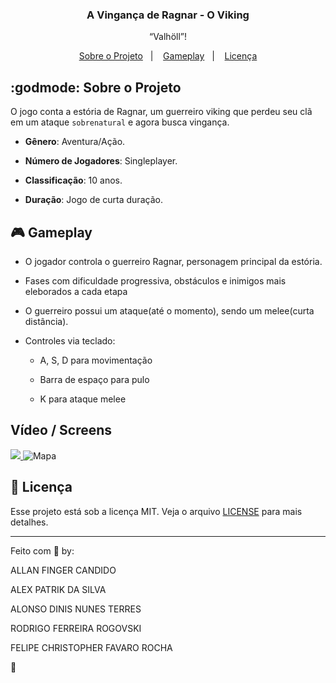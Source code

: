 <h3 align="center">
  A Vingança de Ragnar - O Viking
</h3>

<p align="center">“Valhöll”!</blockquote>

<p align="center">
  <a href="#godmode-sobre-o-projeto">Sobre o Projeto</a>&nbsp;&nbsp;&nbsp;|&nbsp;&nbsp;&nbsp;
  <a href="#videogame-gameplay">Gameplay</a>&nbsp;&nbsp;&nbsp;|&nbsp;&nbsp;&nbsp;
  <a href="#memo-licença">Licença</a>
</p>

## :godmode: Sobre o Projeto

O jogo conta a estória de Ragnar, um guerreiro viking que perdeu seu clã em um ataque `sobrenatural` e agora busca vingança.

- **Gênero**: Aventura/Ação.

- **Número de Jogadores**: Singleplayer.

- **Classificação**: 10 anos.

- **Duração**: Jogo de curta duração.

## :video_game: Gameplay

- O jogador controla o guerreiro Ragnar, personagem principal da estória.

- Fases com dificuldade progressiva, obstáculos e inimigos mais eleborados a cada etapa

- O guerreiro possui um ataque(até o momento), sendo um melee(curta distância).

- Controles via teclado:

    - A, S, D para movimentação

    - Barra de espaço para pulo

    - K para ataque melee

## Vídeo / Screens

<a href="https://youtu.be/lWAscIjrTKc" target="_blank" align="center">
  <img src="https://user-images.githubusercontent.com/10521603/93735478-fadcae00-fbaa-11ea-938f-f528d6b91c40.png">
</a>

<img alt="Mapa" src="https://user-images.githubusercontent.com/10521603/93736085-409a7600-fbad-11ea-8502-70bfc6ec4aa4.png" />

## :memo: Licença

Esse projeto está sob a licença MIT. Veja o arquivo [LICENSE](LICENSE) para mais detalhes.

---

Feito com 💜 by:

ALLAN FINGER CANDIDO 

ALEX PATRIK DA SILVA 

ALONSO DINIS NUNES TERRES 

RODRIGO FERREIRA ROGOVSKI 

FELIPE CHRISTOPHER FAVARO ROCHA

:wave:
